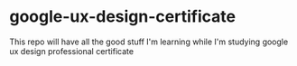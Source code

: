 # google-ux-design-certificate
This repo will have all the good stuff I'm learning while I'm studying google ux design professional certificate
